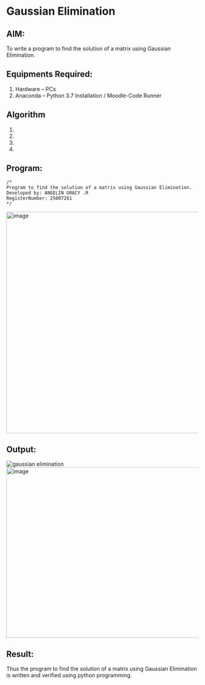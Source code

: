 # Gaussian Elimination

## AIM:
To write a program to find the solution of a matrix using Gaussian Elimination.

## Equipments Required:
1. Hardware – PCs
2. Anaconda – Python 3.7 Installation / Moodle-Code Runner

## Algorithm
1. 
2. 
3. 
4. 

## Program:
```
/*
Program to find the solution of a matrix using Gaussian Elimination.
Developed by: ANGELIN GRACY .R
RegisterNumber: 25007261
*/
```
<img width="775" height="579" alt="image" src="https://github.com/user-attachments/assets/f9201667-732c-4f5e-b5a5-df64673428b4" />

## Output:
![gaussian elimination]()
<img width="959" height="446" alt="image" src="https://github.com/user-attachments/assets/eb921c7d-c09c-4c19-a754-1ca2aed18691" />


## Result:
Thus the program to find the solution of a matrix using Gaussian Elimination is written and verified using python programming.

